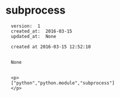 
  # subprocess

      version:  1
      created_at:  2016-03-15
      updated_at:  None

      created at 2016-03-15 12:52:10 


      None


      <p>
      ["python","python.module","subprocess"]
      </p>

  
